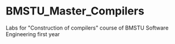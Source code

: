 # BMSTU_Master_Compilers
Labs for "Construction of compilers" course of BMSTU Software Engineering first year
